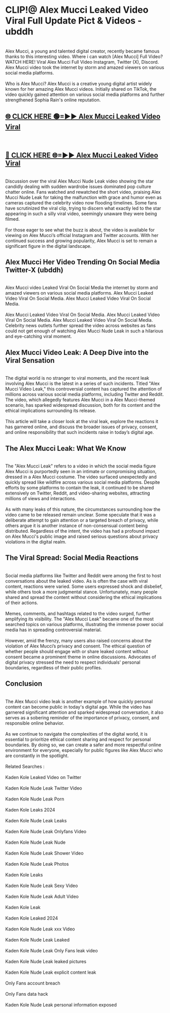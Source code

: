 # CLIP!@ Alex Mucci Leaked Video Viral Full Update Pict & Videos - ubddh
<br>
Alex Mucci, a young and talented digital creator, recently became famous thanks to this interesting video. Where i can watch [Alex Mucci] Full Video? WATCH HERE! Viral Alex Mucci Full Video Instagram, Twitter (X), Discord. Alex Mucci video took the internet by storm and amazed viewers on various social media platforms.
<br><br>
Who is Alex Mucci? Alex Mucci is a creative young digital artist widely known for her amazing Alex Mucci videos. Initially shared on TikTok, the video quickly gained attention on various social media platforms and further strengthened Sophia Rain's online reputation.
<br>
<h2><a href="https://bestclip.site?title=Alex_Mucci">🌐 CLICK HERE 🟢=►► Alex Mucci Leaked Video Viral</a></h2>
<br>
<h2><a href="https://bestclip.site?title=Alex_Mucci">🔴 CLICK HERE 🌐=►► Alex Mucci Leaked Video Viral</a></h2>
<br>
Discussion over the viral Alex Mucci Nude Leak video showing the star candidly dealing with sudden wardrobe issues dominated pop culture chatter online. Fans watched and rewatched the short video, praising Alex Mucci Nude Leak for taking the malfunction with grace and humor even as cameras captured the celebrity video now flooding timelines. Some fans have scrutinized the viral clip, trying to discern what exactly led to the star appearing in such a silly viral video, seemingly unaware they were being filmed.
<br><br>
For those eager to see what the buzz is about, the video is available for viewing on Alex Mucci’s official Instagram and Twitter accounts. With her continued success and growing popularity, Alex Mucci is set to remain a significant figure in the digital landscape.
<br>
<h2>Alex Mucci Her Video Trending On Social Media Twitter-X (ubddh)</h2>
<br>
Alex Mucci video Leaked Viral On Social Media the internet by storm and amazed viewers on various social media platforms. Alex Mucci Leaked Video Viral On Social Media. Alex Mucci Leaked Video Viral On Social Media.
<br><br>
Alex Mucci Leaked Video Viral On Social Media. Alex Mucci Leaked Video Viral On Social Media. Alex Mucci Leaked Video Viral On Social Media. Celebrity news outlets further spread the video across websites as fans could not get enough of watching Alex Mucci Nude Leak in such a hilarious and eye-catching viral moment.
<br>
<h2>Alex Mucci Video Leak: A Deep Dive into the Viral Sensation</h2>
<br>
The digital world is no stranger to viral moments, and the recent leak involving Alex Mucci is the latest in a series of such incidents. Titled "Alex Mucci Video Leak," this controversial content has captured the attention of millions across various social media platforms, including Twitter and Reddit. The video, which allegedly features Alex Mucci in a Alex Mucci-themed scenario, has sparked widespread discussion, both for its content and the ethical implications surrounding its release.
<br><br>
This article will take a closer look at the viral leak, explore the reactions it has garnered online, and discuss the broader issues of privacy, consent, and online responsibility that such incidents raise in today’s digital age.
<br>
<h2>The Alex Mucci Leak: What We Know</h2>
<br>
The "Alex Mucci Leak" refers to a video in which the social media figure Alex Mucci is purportedly seen in an intimate or compromising situation, dressed in a Alex Mucci costume. The video surfaced unexpectedly and quickly spread like wildfire across various social media platforms. Despite efforts by some platforms to contain the leak, it continued to be shared extensively on Twitter, Reddit, and video-sharing websites, attracting millions of views and interactions.
<br><br>
As with many leaks of this nature, the circumstances surrounding how the video came to be released remain unclear. Some speculate that it was a deliberate attempt to gain attention or a targeted breach of privacy, while others argue it is another instance of non-consensual content being distributed. Regardless of the intent, the video has had a profound impact on Alex Mucci's public image and raised serious questions about privacy violations in the digital realm.
<br>
<h2>The Viral Spread: Social Media Reactions</h2>
<br>
Social media platforms like Twitter and Reddit were among the first to host conversations about the leaked video. As is often the case with viral content, reactions were varied. Some users expressed shock and disbelief, while others took a more judgmental stance. Unfortunately, many people shared and spread the content without considering the ethical implications of their actions.
<br><br>
Memes, comments, and hashtags related to the video surged, further amplifying its visibility. The "Alex Mucci Leak" became one of the most searched topics on various platforms, illustrating the immense power social media has in spreading controversial material.
<br><br>
However, amid the frenzy, many users also raised concerns about the violation of Alex Mucci’s privacy and consent. The ethical question of whether people should engage with or share leaked content without consent became a prominent theme in online discussions. Advocates of digital privacy stressed the need to respect individuals' personal boundaries, regardless of their public profiles.
<br>
<h2>Conclusion</h2>
<br>
The Alex Mucci video leak is another example of how quickly personal content can become public in today's digital age. While the video has garnered significant attention and sparked widespread conversation, it also serves as a sobering reminder of the importance of privacy, consent, and responsible online behavior.
<br><br>
As we continue to navigate the complexities of the digital world, it is essential to prioritize ethical content sharing and respect for personal boundaries. By doing so, we can create a safer and more respectful online environment for everyone, especially for public figures like Alex Mucci who are constantly in the spotlight.
<br><br>
Related Searches :
<br><br>
Kaden Kole Leaked Video on Twitter
<br><br>
Kaden Kole Nude Leak Twitter Video
<br><br>
Kaden Kole Nude Leak Porn
<br><br>
Kaden Kole Leaks 2024
<br><br>
Kaden Kole Nude Leak Leaks
<br><br>
Kaden Kole Nude Leak Onlyfans Video
<br><br>
Kaden Kole Nude Leak Nude
<br><br>
Kaden Kole Nude Leak Shower Video
<br><br>
Kaden Kole Nude Leak Photos
<br><br>
Kaden Kole Leaks
<br><br>
Kaden Kole Nude Leak Sexy Video
<br><br>
Kaden Kole Nude Leak Adult Video
<br><br>
Kaden Kole Leak
<br><br>
Kaden Kole Leaked 2024
<br><br>
Kaden Kole Nude Leak xxx Video
<br><br>
Kaden Kole Nude Leak Leaked
<br><br>
Kaden Kole Nude Leak Only Fans leak video
<br><br>
Kaden Kole Nude Leak leaked pictures
<br><br>
Kaden Kole Nude Leak explicit content leak
<br><br>
Only Fans account breach
<br><br>
Only Fans data hack
<br><br>
Kaden Kole Nude Leak personal information exposed